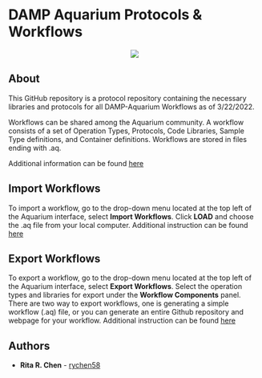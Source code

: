 # DAMP Aquarium Protocols & Workflows
<p align="center">
  <img src="https://user-images.githubusercontent.com/32885235/95505810-fb33c200-097c-11eb-9cb9-3f299bb68920.png" />
</p>

## About
This GitHub repository is a protocol repository containing the necessary libraries and protocols for all DAMP-Aquarium Workflows as of 3/22/2022.

Workflows can be shared among the Aquarium community. A workflow consists of a set of Operation Types, Protocols, Code Libraries, Sample Type definitions, and Container definitions. Workflows are stored in files ending with .aq.

Additional information can be found [here](https://www.aquarium.bio/#)

## Import Workflows
To import a workflow, go to the drop-down menu located at the top left of the Aquarium interface, select **Import Workflows**. Click **LOAD** and choose the .aq file from your local computer. Additional instruction can be found [here](https://www.aquarium.bio/)

## Export Workflows
To export a workflow, go to the drop-down menu located at the top left of the Aquarium interface, select **Export Workflows**. Select the operation types and libraries for export under the **Workflow Components** panel. There are two way to export workflows, one is generating a simple workflow (.aq) file, or you can generate an entire Github repository and webpage for your workflow. Additional instruction can be found [here](https://www.aquarium.bio/)

## Authors
* **Rita R. Chen** - [rychen58](https://github.com/rychen58)
